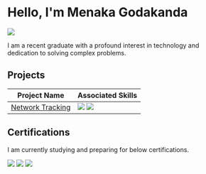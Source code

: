 # Hello, I'm Menaka Godakanda
<a href="https://linkedin.com/in/menaka-godakanda-6988b7157"><img src="https://img.shields.io/badge/-LinkedIn-0072b1?&style=for-the-badge&logo=linkedin&logoColor=white"/></a>

I am a recent graduate with a profound interest in technology and dedication to solving complex problems.


## Projects
| Project Name          | Associated Skills    |
|----------------|-----------------------|
| <a href="https://github.com/MenakaGodakanda/network-tracking">Network Tracking</a> | <img src="https://img.shields.io/badge/-Wireshark-1679A?&style-for-the-badge&logo=Wireshark&logoColor=white"/> <img src="https://img.shields.io/badge/-Python-0078D4?&style-for-the-badge&logo=Python&logoColor=white"/>|


## Certifications

I am currently studying and preparing for below certifications.
<div>
  <img src="https://img.shields.io/badge/-CISSP-0052CC?&style-for-the-badge&logo=ISC2&logoColor=white"/>
  <img src="https://img.shields.io/badge/-Security+-FF0000?&style-for-the-badge&logo=CompTIA&logoColor=white"/>
  <img src="https://img.shields.io/badge/-CCNA-007ACC?&style-for-the-badge&logo=Cisco&logoColor=white"/>
</div>

<!---
MenakaGodakanda/MenakaGodakanda is a ✨ special ✨ repository because its `README.md` (this file) appears on your GitHub profile.
You can click the Preview link to take a look at your changes.
--->
